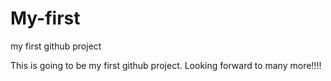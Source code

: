 # My-first
my first github project


This is going to be my first github project. Looking forward to many more!!!!

